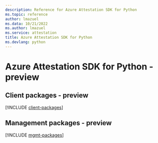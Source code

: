 ```yaml
---
description: Reference for Azure Attestation SDK for Python
ms.topic: reference
author: lmazuel
ms.data: 10/21/2022
ms.author: lmazuel
ms.service: attestation
title: Azure Attestation SDK for Python
ms.devlang: python
---
```

# Azure Attestation SDK for Python - preview

## Client packages - preview
[!INCLUDE [client-packages](attestation-client-index.md)]
## Management packages - preview
[!INCLUDE [mgmt-packages](attestation-mgmt-index.md)]
